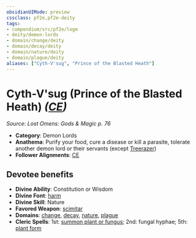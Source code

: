 ```yaml
---
obsidianUIMode: preview
cssclass: pf2e,pf2e-deity
tags:
- compendium/src/pf2e/logm
- deity/demon-lords
- domain/change/deity
- domain/decay/deity
- domain/nature/deity
- domain/plague/deity
aliases: ["Cyth-V'sug", "Prince of the Blasted Heath"]
---
```

# Cyth-V'sug (Prince of the Blasted Heath) *([CE](rules/traits/ce-b1.md "Chaotic Evil Alignment Trait"))*  
*Source: Lost Omens: Gods & Magic p. 76*  

- **Category**: Demon Lords
- **Anathema**: Purify your food, cure a disease or kill a parasite, tolerate another demon lord or their servants (except [Treerazer](treerazer-b1.md))
- **Follower Alignments**: [CE](rules/traits/ce-b1.md "Chaotic Evil Alignment Trait")

## Devotee benefits

- **Divine Ability**: Constitution or Wisdom
- **Divine Font**: [harm](harm.md)
- **Divine Skill**: Nature
- **Favored Weapon**: [scimitar](scimitar.md)
- **Domains**: [change](Reference/Compendium/Setting/domains.md#Change), [decay](Reference/Compendium/Setting/domains.md#Decay), [nature](Reference/Compendium/Setting/domains.md#Nature), [plague](Reference/Compendium/Setting/domains.md#Plague)
- **Cleric Spells**: 1st: [summon plant or fungus](summon-plant-or-fungus.md); 2nd: fungal hyphae; 5th: [plant form](plant-form.md)